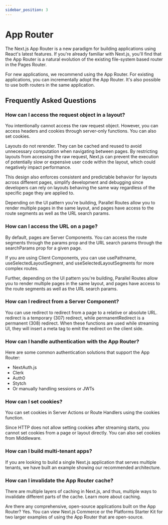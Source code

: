```yaml
---
sidebar_position: 3
---
```


# App Router

The Next.js App Router is a new paradigm for building applications using React's latest features. If you're already familiar with Next.js, you'll find that the App Router is a natural evolution of the existing file-system based router in the Pages Router.

For new applications, we recommend using the App Router. For existing applications, you can incrementally adopt the App Router. It's also possible to use both routers in the same application.

## Frequently Asked Questions
### How can I access the request object in a layout?

You intentionally cannot access the raw request object. However, you can access headers and cookies through server-only functions. You can also set cookies.

Layouts do not rerender. They can be cached and reused to avoid unnecessary computation when navigating between pages. By restricting layouts from accessing the raw request, Next.js can prevent the execution of potentially slow or expensive user code within the layout, which could negatively impact performance.

This design also enforces consistent and predictable behavior for layouts across different pages, simplify development and debugging since developers can rely on layouts behaving the same way regardless of the specific page they are applied to.

Depending on the UI pattern you're building, Parallel Routes allow you to render multiple pages in the same layout, and pages have access to the route segments as well as the URL search params.

### How can I access the URL on a page?
By default, pages are Server Components. You can access the route segments through the params prop and the URL search params through the searchParams prop for a given page.

If you are using Client Components, you can use usePathname, useSelectedLayoutSegment, and useSelectedLayoutSegments for more complex routes.

Further, depending on the UI pattern you're building, Parallel Routes allow you to render multiple pages in the same layout, and pages have access to the route segments as well as the URL search params.

### How can I redirect from a Server Component?
You can use redirect to redirect from a page to a relative or absolute URL. redirect is a temporary (307) redirect, while permanentRedirect is a permanent (308) redirect. When these functions are used while streaming UI, they will insert a meta tag to emit the redirect on the client side.

### How can I handle authentication with the App Router?

Here are some common authentication solutions that support the App Router:

* NextAuth.js
* Clerk
* Auth0
* Stytch
* Or manually handling sessions or JWTs

### How can I set cookies?
You can set cookies in Server Actions or Route Handlers using the cookies function.

Since HTTP does not allow setting cookies after streaming starts, you cannot set cookies from a page or layout directly. You can also set cookies from Middleware.

### How can I build multi-tenant apps?
If you are looking to build a single Next.js application that serves multiple tenants, we have built an example showing our recommended architecture.

### How can I invalidate the App Router cache?
There are multiple layers of caching in Next.js, and thus, multiple ways to invalidate different parts of the cache. Learn more about caching.

Are there any comprehensive, open-source applications built on the App Router?
Yes. You can view Next.js Commerce or the Platforms Starter Kit for two larger examples of using the App Router that are open-source.